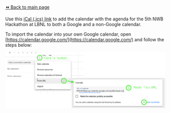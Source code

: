 [:rewind: Back to main page](README.md)

Use this [iCal (.ics) link](https://calendar.google.com/calendar/ical/lbl.gov_6b2ckprkr6s7eojvefua4a89a4%40group.calendar.google.com/public/basic.ics) 
to add the calendar with the agenda for the 5th NWB Hackathon at LBNL to both a Google and a non-Google calendar.

To import the calendar into your own Google calendar, open [https://calendar.google.com/](https://calendar.google.com/) and follow the steps below:

![CalendarImportingInstructions](../HCK04_2018_Seattle/Calendar/CalendarImporting.png)

